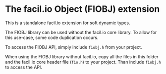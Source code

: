 # The facil.io Object (FIOBJ) extension

This is a standalone facil.io extension for soft dynamic types.

The FIOBJ library can be used without the facil.io core library. To allow for this use-case, some code duplication occurs.

To access the FIOBJ API, simply include `fiobj.h` from your project.

When using the FIOBJ library without facil.io, copy all the files in this folder and the facil.io core header file (`fio.h`) to your project. Than include `fiobj.h` to access the API.
